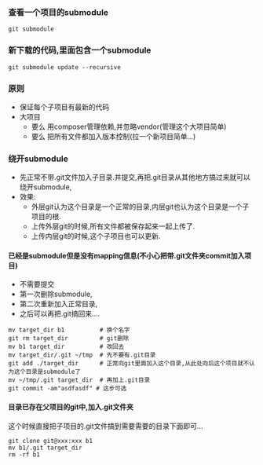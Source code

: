 ### 查看一个项目的submodule
```
git submodule
```

### 新下载的代码,里面包含一个submodule
```
git submodule update --recursive
```

### 原则
* 保证每个子项目有最新的代码
* 大项目 
  * 要么 用composer管理依赖,并忽略vendor(管理这个大项目简单)
  * 要么 把所有文件都加入版本控制(拉一个新项目简单...)

### 绕开submodule
* 先正常不带.git文件加入子目录.并提交,再把.git目录从其他地方搞过来就可以绕开submodule,
* 效果:
  * 外层git认为这个目录是一个正常的目录,内层git也认为这个目录是一个子项目的根.
  * 上传外层git的时候,所有文件都被保存起来一起上传了.
  * 上传内层git的时候,这个子项目也可以更新.

#### 已经是submodule但是没有mapping信息(不小心把带.git文件夹commit加入项目)
* 不需要提交
* 第一次删除submodule,
* 第二次重新加入正常目录,
* 之后可以再把.git搞回来....

```
mv target_dir b1          # 换个名字
git rm target_dir         # git删除
mv b1 target_dir          # 改回去
mv target_dir/.git ~/tmp  # 先不要有.git目录
git add ./target_dir      # 正常向git里面加入这个目录,从此处向后这个项目就不认为这个目录是submodule了
mv ~/tmp/.git target_dir  # 再加上.git目录
git commit -am"asdfasdf" # 这步可选
```

#### 目录已存在父项目的git中,加入.git文件夹
这个时候直接把子项目的.git文件搞到需要需要的目录下面即可...
```
git clone git@xxx:xxx b1
mv b1/.git target_dir
rm -rf b1
```
